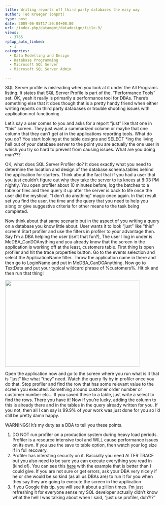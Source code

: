 ```yaml
---
title: Writing reports off third party databases the easy way
author: Ted Krueger (onpnt)
type: post
date: 2009-06-05T17:30:04+00:00
url: /index.php/datamgmt/datadesign/title-9/
views:
  - 3765
rp4wp_auto_linked:
  - 1
categories:
  - Data Modelling and Design
  - Database Programming
  - Microsoft SQL Server
  - Microsoft SQL Server Admin

---
```

SQL Server profile is misleading when you look at it under the All Programs listing. It states that SQL Server Profile is part of the, &#8220;Performance Tools&#8221; set. OK, yeah it really is primarily a performance tool for DBAs. There’s something else that it does though that is a pretty handy friend when either writing reports on third party databases or trouble shooting issues with application not functioning.

Let&#8217;s say a user comes to you and asks for a report &#8220;just&#8221; like that one in &#8220;this&#8221; screen. They just want a summarized column or maybe that one column that they can’t get at in the applications reporting tools. What do you do? You start looking at the table designs and SELECT *ing the living hell out of your database server to the point you are actually the one user in which you try so hard to prevent from causing issues. What are you doing man???

OK, what does SQL Server Profiler do? It does exactly what you need to determine the location and design of the database.schema.tables behind the application for starters. Think about the fact that if you had a user that you just couldn’t figure out why they take the server to its knees at 8:03 PM nightly. You open profiler about 10 minutes before, log the batches to a table or files and then query it up after the server is back to life once the user did the mystical, &#8220;I don’t do anything&#8221; magic once again. In that result set you find the user, the time and the query that you need to help you along or give suggestive criteria for other means to the task being completed. 

Now think about that same scenario but in the aspect of you writing a query on a database you know little about. User wants it to look &#8220;just&#8221; like &#8220;this&#8221; screen! Start profiler and use the filters in profiler to your advantage then. Say I’m a DBA helping the user (isn’t that fun?), The user I log in under is MeDBA\_CanDOAnything and you already know that the screen in the application is working off at the least, customers table. First thing is open profiler and hit the trace properties button. Go to the events selection and select the ApplicationName filter. Throw the application name in there and then go to LoginName and put in MeDBA\_CanDOAnything. Now go to TextData and put your typical wildcard phrase of %customers%. Hit ok and then run that thing!

<div class="image_block">
  <img src="/wp-content/uploads/blogs/DataMgmt//profiler_1.gif" alt="" title="" width="436" height="281" />
</div>

Open the application now and go to the screen where you run what is it that is &#8220;just&#8221; like what &#8220;they&#8221; need. Watch the query fly by in profiler once you do that. Stop profiler and find the row that has some relevant value to the screen you executed. Something around customer order number or customer number etc&#8230; If you saved these to a table, just write a select to find the rows. There you have it! Now if you’re lucky, adding the column to this is already there and in the tables in the query already written for you. If you not, then all I can say is 99.9% of your work was just done for you so I’d still be pretty damn happy.

WARNINGS! It’s my duty as a DBA to tell you these points.

  1. DO NOT run profiler on a production system during heavy load periods. Profiler is a resource intensive tool and WILL cause performance issues on its own. If you use the save to table option, then watch your log size if in full recovery.
  2. Profiler has intersting security on it. Bascially you need ALTER TRACE but you also need to be sure you can execute everything you read in (kind of). You can see this [here][1] with the example that is better than I could give. If you are not sure or get errors, ask your DBA very nicely if he or she would be so kind (as all us DBAs are) to run it for you when they say they are going to execute the screen in the application
  3. If you Google this tip, you will see it about a zillion times. I’m just refreshing it for everyone sense my SQL developer actually didn’t know what the hell I was talking about when I said, “just use profiler, duh?!?”

 [1]: http://msdn.microsoft.com/en-us/library/ms187611.aspx